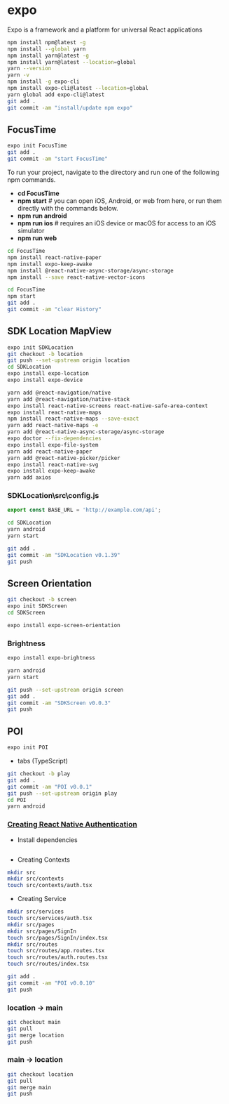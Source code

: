 # expo

Expo is a framework and a platform for universal React applications

```bash
npm install npm@latest -g
npm install --global yarn
npm install yarn@latest -g 
npm install yarn@latest --location=global
yarn --version
yarn -v
npm install -g expo-cli
npm install expo-cli@latest --location=global
yarn global add expo-cli@latest
git add .
git commit -am "install/update npm expo"
```

## FocusTime

```bash
expo init FocusTime
git add .
git commit -am "start FocusTime"
```

To run your project, navigate to the directory and run one of the following npm commands.

- **cd FocusTime**
- **npm start** # you can open iOS, Android, or web from here, or run them directly with the commands below.
- **npm run android**
- **npm run ios** # requires an iOS device or macOS for access to an iOS simulator
- **npm run web**

```bash
cd FocusTime
npm install react-native-paper
npm install expo-keep-awake
npm install @react-native-async-storage/async-storage
npm install --save react-native-vector-icons
```

```bash
cd FocusTime
npm start
git add .
git commit -am "clear History"
```

## SDK Location MapView

```bash
expo init SDKLocation
git checkout -b location
git push --set-upstream origin location
cd SDKLocation
expo install expo-location
expo install expo-device

yarn add @react-navigation/native
yarn add @react-navigation/native-stack
expo install react-native-screens react-native-safe-area-context
expo install react-native-maps
npm install react-native-maps --save-exact
yarn add react-native-maps -e
yarn add @react-native-async-storage/async-storage
expo doctor --fix-dependencies
expo install expo-file-system
yarn add react-native-paper
yarn add @react-native-picker/picker
expo install react-native-svg
expo install expo-keep-awake
yarn add axios
```

### SDKLocation\src\config.js

```ts
export const BASE_URL = 'http://example.com/api';
```

```bash
cd SDKLocation
yarn android
yarn start
```

```bash
git add .
git commit -am "SDKLocation v0.1.39"
git push
```

## Screen Orientation

```bash
git checkout -b screen
expo init SDKScreen
cd SDKScreen
```

```bash
expo install expo-screen-orientation
```

### Brightness

```bash
expo install expo-brightness
```

```bash
yarn android
yarn start
```

```bash
git push --set-upstream origin screen
git add .
git commit -am "SDKScreen v0.0.3"
git push
```

## POI

```bash
expo init POI
```

- tabs (TypeScript)

```bash
git checkout -b play
git add .
git commit -am "POI v0.0.1"
git push --set-upstream origin play
cd POI
yarn android
```

### [Creating React Native Authentication](https://gist.github.com/silvioramalho/29389b4b3c16b696a5b0a8b3db81e5e7)

- Install dependencies

```bash
```

- Creating Contexts

```bash
mkdir src
mkdir src/contexts
touch src/contexts/auth.tsx
```

- Creating Service

```bash
mkdir src/services
touch src/services/auth.tsx
mkdir src/pages
mkdir src/pages/SignIn
touch src/pages/SignIn/index.tsx
mkdir src/routes
touch src/routes/app.routes.tsx
touch src/routes/auth.routes.tsx
touch src/routes/index.tsx
```

```bash
git add .
git commit -am "POI v0.0.10"
git push
```

### location -> main

```bash
git checkout main
git pull
git merge location
git push
```

### main -> location

```bash
git checkout location
git pull
git merge main
git push
```
